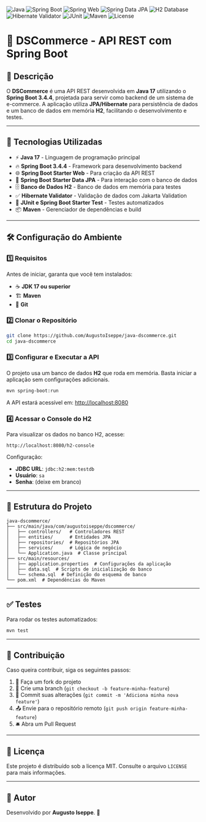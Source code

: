 ![Java](https://img.shields.io/badge/Java-17-orange?logo=openjdk&logoColor=white)
![Spring Boot](https://img.shields.io/badge/Spring%20Boot-3.4.4-brightgreen?logo=springboot&logoColor=white)
![Spring Web](https://img.shields.io/badge/Spring%20Web-REST-blue)
![Spring Data JPA](https://img.shields.io/badge/Spring%20Data%20JPA-ORM-lightgrey)
![H2 Database](https://img.shields.io/badge/H2-Database-inmemory-blue?logo=h2database&logoColor=white)
![Hibernate Validator](https://img.shields.io/badge/Hibernate%20Validator-Validation-red)
![JUnit](https://img.shields.io/badge/JUnit-Testing-lightblue)
![Maven](https://img.shields.io/badge/Maven-3.9+-C71A36?logo=apachemaven&logoColor=white)
![License](https://img.shields.io/badge/license-MIT-lightgrey)

# 🛒 DSCommerce - API REST com Spring Boot

## 📜 Descrição
O **DSCommerce** é uma API REST desenvolvida em **Java 17** utilizando o **Spring Boot 3.4.4**, projetada para servir como backend de um sistema de e-commerce. A aplicação utiliza **JPA/Hibernate** para persistência de dados e um banco de dados em memória **H2**, facilitando o desenvolvimento e testes.

---

## 🚀 Tecnologias Utilizadas
- ⚡ **Java 17** - Linguagem de programação principal
- 🔥 **Spring Boot 3.4.4** - Framework para desenvolvimento backend
- 🌐 **Spring Boot Starter Web** - Para criação da API REST
- 💾 **Spring Boot Starter Data JPA** - Para interação com o banco de dados
- 🗄️ **Banco de Dados H2** - Banco de dados em memória para testes
- ✅ **Hibernate Validator** - Validação de dados com Jakarta Validation
- 🧪 **JUnit e Spring Boot Starter Test** - Testes automatizados
- 📦 **Maven** - Gerenciador de dependências e build

---

## 🛠️ Configuração do Ambiente
### 1️⃣ Requisitos
Antes de iniciar, garanta que você tem instalados:
- ☕ **JDK 17 ou superior**
- 🏗️ **Maven**
- 🔗 **Git**

### 2️⃣ Clonar o Repositório
```sh
git clone https://github.com/AugustoIseppe/java-dscommerce.git
cd java-dscommerce
```

### 3️⃣ Configurar e Executar a API
O projeto usa um banco de dados **H2** que roda em memória. Basta iniciar a aplicação sem configurações adicionais.
```sh
mvn spring-boot:run
```
A API estará acessível em: [http://localhost:8080](http://localhost:8080)

### 4️⃣ Acessar o Console do H2
Para visualizar os dados no banco H2, acesse:
```
http://localhost:8080/h2-console
```
Configuração:
- **JDBC URL**: `jdbc:h2:mem:testdb`
- **Usuário**: `sa`
- **Senha**: (deixe em branco)

---

## 📂 Estrutura do Projeto
```
java-dscommerce/
├── src/main/java/com/augustoiseppe/dscommerce/
│   ├── controllers/   # Controladores REST
│   ├── entities/      # Entidades JPA
│   ├── repositories/  # Repositórios JPA
│   ├── services/      # Lógica de negócio
│   └── Application.java  # Classe principal
├── src/main/resources/
│   ├── application.properties  # Configurações da aplicação
│   ├── data.sql  # Scripts de inicialização do banco
│   └── schema.sql  # Definição do esquema de banco
└── pom.xml  # Dependências do Maven
```

---

## ✅ Testes
Para rodar os testes automatizados:
```sh
mvn test
```

---

## 🤝 Contribuição
Caso queira contribuir, siga os seguintes passos:
1. 🚀 Faça um fork do projeto
2. 🌿 Crie uma branch (`git checkout -b feature-minha-feature`)
3. 💾 Commit suas alterações (`git commit -m 'Adiciona minha nova feature'`)
4. 📤 Envie para o repositório remoto (`git push origin feature-minha-feature`)
5. 🛎️ Abra um Pull Request

---

## 📜 Licença
Este projeto é distribuído sob a licença MIT. Consulte o arquivo `LICENSE` para mais informações.

---

## 👤 Autor
Desenvolvido por **Augusto Iseppe**. 🚀

